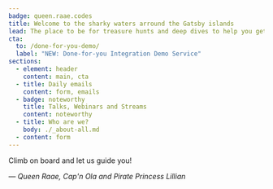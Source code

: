 ```yaml
---
badge: queen.raae.codes
title: Welcome to the sharky waters arround the Gatsby islands
lead: The place to be for treasure hunts and deep dives to help you get the most out of Gatsby
cta:
  to: /done-for-you-demo/
  label: "NEW: Done-for-you Integration Demo Service"
sections:
  - element: header
    content: main, cta
  - title: Daily emails
    content: form, emails
  - badge: noteworthy
    title: Talks, Webinars and Streams
    content: noteworthy
  - title: Who are we?
    body: ./_about-all.md
  - content: form
---
```


Climb on board and let us guide you!

_— Queen Raae, Cap'n Ola and Pirate Princess Lillian_
